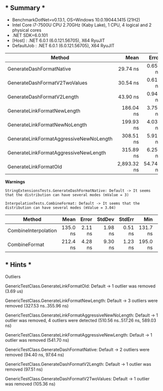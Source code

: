 ## * Summary *

- BenchmarkDotNet=v0.13.1, OS=Windows 10.0.19044.1415 (21H2)
- Intel Core i7-7500U CPU 2.70GHz (Kaby Lake), 1 CPU, 4 logical and 2 physical cores 
- .NET SDK=6.0.101
- [Host]     : .NET 6.0.1 (6.0.121.56705), X64 RyuJIT 
- DefaultJob : .NET 6.0.1 (6.0.121.56705), X64 RyuJIT


|                                  Method |        Mean |     Error |    StdDev |    StdErr |         Min |         Max |          Q1 |          Q3 |      Median |         Op/s | Ratio | Rank |  Gen 0 | Allocated |
|---------------------------------------- |------------:|----------:|----------:|----------:|------------:|------------:|------------:|------------:|------------:|-------------:|------:|-----:|-------:|----------:|
|                GenerateDashFormatNative |    29.74 ns |  0.656 ns |  1.279 ns |  0.186 ns |    27.50 ns |    32.60 ns |    28.84 ns |    30.77 ns |    29.35 ns | 33,629,356.6 |  0.01 |    1 | 0.0331 |     208 B |
|           GenerateDashFormatV2TwoValues |    30.54 ns |  0.617 ns |  0.515 ns |  0.143 ns |    29.89 ns |    31.17 ns |    29.99 ns |    30.97 ns |    30.85 ns | 32,742,128.2 |  0.01 |    1 | 0.0331 |     208 B |
|              GenerateDashFormatV2Length |    43.90 ns |  0.941 ns |  1.900 ns |  0.269 ns |    39.99 ns |    49.10 ns |    42.77 ns |    45.42 ns |    43.63 ns | 22,778,107.3 |  0.01 |    2 | 0.0331 |     208 B |
|             GenerateLinkFormatNewLength |   186.04 ns |  3.750 ns |  4.464 ns |  0.974 ns |   174.59 ns |   194.30 ns |   184.54 ns |   188.59 ns |   186.47 ns |  5,375,104.0 |  0.06 |    3 | 0.0331 |     208 B |
|           GenerateLinkFormatNewNoLength |   199.93 ns |  4.035 ns |  8.599 ns |  1.160 ns |   183.41 ns |   220.79 ns |   193.27 ns |   205.89 ns |   202.13 ns |  5,001,737.5 |  0.07 |    4 | 0.0331 |     208 B |
| GenerateLinkFormatAggressiveNewNoLength |   308.51 ns |  5.911 ns |  7.036 ns |  1.535 ns |   298.16 ns |   321.64 ns |   301.35 ns |   313.78 ns |   307.47 ns |  3,241,436.1 |  0.11 |    5 | 0.0596 |     376 B |
|   GenerateLinkFormatAggressiveNewLength |   315.89 ns |  6.258 ns | 10.627 ns |  1.747 ns |   290.79 ns |   337.20 ns |   310.12 ns |   322.73 ns |   315.73 ns |  3,165,642.7 |  0.11 |    6 | 0.0596 |     376 B |
|                   GenerateLinkFormatOld | 2,893.32 ns | 54.748 ns | 67.235 ns | 14.335 ns | 2,745.43 ns | 3,000.61 ns | 2,862.60 ns | 2,936.47 ns | 2,904.10 ns |    345,623.6 |  1.00 |    7 | 0.1144 |     720 B |

**Warnings**

    StringExtensionsTests.GenerateDashFormatNative: Default -> It seems that the distribution can have several modes (mValue = 3)

    InterpolationTests.CombineFormat: Default -> It seems that the distribution can have several modes (mValue = 3.04)

|               Method |     Mean |   Error |  StdDev |  StdErr |      Min |      Max |       Q1 |       Q3 |   Median |        Op/s | Rank |  Gen 0 | Allocated |
|--------------------- |---------:|--------:|--------:|--------:|---------:|---------:|---------:|---------:|---------:|------------:|-----:|-------:|----------:|
| CombineInterpolation | 135.0 ns | 2.11 ns | 1.98 ns | 0.51 ns | 131.7 ns | 138.9 ns | 133.4 ns | 136.0 ns | 135.1 ns | 7,409,389.0 |    1 | 0.0050 |      32 B |
|        CombineFormat | 212.4 ns | 4.28 ns | 9.30 ns | 1.23 ns | 195.0 ns | 235.3 ns | 205.7 ns | 218.1 ns | 214.5 ns | 4,708,622.4 |    2 | 0.0176 |     112 B |

## * Hints *
Outliers

GenericTestClass.GenerateLinkFormatOld: Default                   -> 1 outlier  was  removed (3.69 us)

GenericTestClass.GenerateLinkFormatNewLength: Default             -> 3 outliers were removed (327.53 ns..355.96 ns)

GenericTestClass.GenerateLinkFormatAggressiveNewNoLength: Default -> 1 outlier  was  removed, 4 outliers were detected (510.56 ns..517.26 ns, 589.03 ns)

GenericTestClass.GenerateLinkFormatAggressiveNewLength: Default   -> 1 outlier  was  removed (541.70 ns)

GenericTestClass.GenerateDashFormatNative: Default                -> 2 outliers were removed (94.40 ns, 97.64 ns)

GenericTestClass.GenerateDashFormatV2Length: Default              -> 1 outlier  was  removed (97.51 ns)

GenericTestClass.GenerateDashFormatV2TwoValues: Default           -> 1 outlier  was  removed (105.36 ns)
